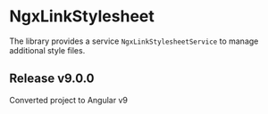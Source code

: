 # NgxLinkStylesheet

The library provides a service ``NgxLinkStylesheetService`` to manage additional style files.

## Release v9.0.0
Converted project to Angular v9